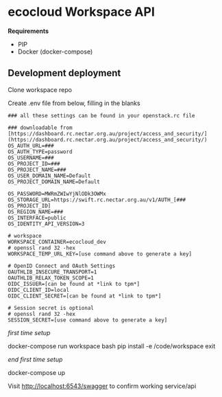 # ecocloud Workspace API

**Requirements**
 - PIP
 - Docker (docker-compose)


## Development deployment
Clone workspace repo

Create .env file from below, filling in the blanks

```
### all these settings can be found in your openstack.rc file

### downloadable from [https://dashboard.rc.nectar.org.au/project/access_and_security/](https://dashboard.rc.nectar.org.au/project/access_and_security/)
OS_AUTH_URL=###
OS_AUTH_TYPE=password
OS_USERNAME=###
OS_PROJECT_ID=###
OS_PROJECT_NAME=###
OS_USER_DOMAIN_NAME=Default
OS_PROJECT_DOMAIN_NAME=Default

OS_PASSWORD=MWRmZWIwYjNlODk3OWMx
OS_STORAGE_URL=https://swift.rc.nectar.org.au/v1/AUTH_[### OS_PROJECT_ID]
OS_REGION_NAME=###
OS_INTERFACE=public
OS_IDENTITY_API_VERSION=3

# workspace
WORKSPACE_CONTAINER=ecocloud_dev
# openssl rand 32 -hex
WORKSPACE_TEMP_URL_KEY=[use command above to generate a key]

# OpenID Connect and OAuth Settings
OAUTHLIB_INSECURE_TRANSPORT=1
OAUTHLIB_RELAX_TOKEN_SCOPE=1
OIDC_ISSUER=[can be found at *link to tpm*]
OIDC_CLIENT_ID=local
OIDC_CLIENT_SECRET=[can be found at *link to tpm*]

# Session secret is optional
# openssl rand 32 -hex
SESSION_SECRET=[use command above to generate a key]

```
*first time setup*

docker-compose run workspace bash
pip install -e /code/workspace
exit

*end first time setup*

docker-compose up

Visit [http://localhost:6543/swagger](http://localhost:6543/swagger) to confirm working service/api
